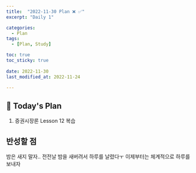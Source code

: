```yaml
---
title:  "2022-11-30 Plan ❌ ✅" 
excerpt: "Daily 1"

categories:
  - Plan
tags:
  - [Plan, Study]

toc: true
toc_sticky: true
 
date: 2022-11-30
last_modified_at: 2022-11-24

---
```


## :date: Today's Plan

1. 증권시장론 Lesson 12 복습

## 반성할 점
밤은 새지 말자.. 전전날 밤을 새버려서 하루를 날렸다ㅜ 이제부터는 체계적으로 하루를 보내자